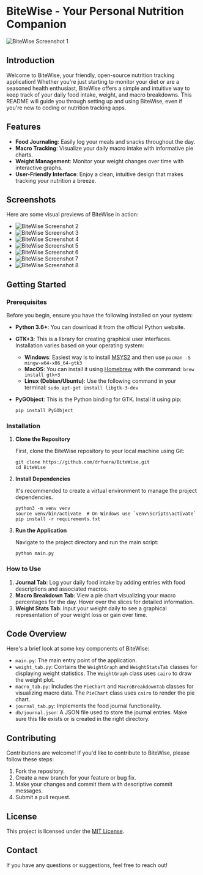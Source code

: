 # BiteWise - Your Personal Nutrition Companion

![BiteWise Screenshot 1](https://github.com/drfuera/BiteWise/blob/main/screenshots/1.png)

## Introduction

Welcome to BiteWise, your friendly, open-source nutrition tracking application! Whether you're just starting to monitor your diet or are a seasoned health enthusiast, BiteWise offers a simple and intuitive way to keep track of your daily food intake, weight, and macro breakdowns. This README will guide you through setting up and using BiteWise, even if you're new to coding or nutrition tracking apps.

## Features

*   **Food Journaling**: Easily log your meals and snacks throughout the day.
*   **Macro Tracking**: Visualize your daily macro intake with informative pie charts.
*   **Weight Management**: Monitor your weight changes over time with interactive graphs.
*   **User-Friendly Interface**: Enjoy a clean, intuitive design that makes tracking your nutrition a breeze.

## Screenshots

Here are some visual previews of BiteWise in action:

*   ![BiteWise Screenshot 2](https://github.com/drfuera/BiteWise/blob/main/screenshots/2.png)
*   ![BiteWise Screenshot 3](https://github.com/drfuera/BiteWise/blob/main/screenshots/3.png)
*   ![BiteWise Screenshot 4](https://github.com/drfuera/BiteWise/blob/main/screenshots/4.png)
*   ![BiteWise Screenshot 5](https://github.com/drfuera/BiteWise/blob/main/screenshots/5.png)
*   ![BiteWise Screenshot 6](https://github.com/drfuera/BiteWise/blob/main/screenshots/6.png)
*   ![BiteWise Screenshot 7](https://github.com/drfuera/BiteWise/blob/main/screenshots/7.png)
*   ![BiteWise Screenshot 8](https://github.com/drfuera/BiteWise/blob/main/screenshots/8.png)

## Getting Started

### Prerequisites

Before you begin, ensure you have the following installed on your system:

*   **Python 3.6+**: You can download it from the official Python website.
*   **GTK+3**: This is a library for creating graphical user interfaces. Installation varies based on your operating system:

    *   **Windows**: Easiest way is to install [MSYS2](https://www.msys2.org/) and then use `pacman -S mingw-w64-x86_64-gtk3`
    *   **MacOS**: You can install it using [Homebrew](https://brew.sh/) with the command: `brew install gtk+3`
    *   **Linux (Debian/Ubuntu)**: Use the following command in your terminal: `sudo apt-get install libgtk-3-dev`
*   **PyGObject**: This is the Python binding for GTK. Install it using pip:

    ```
    pip install PyGObject
    ```

### Installation

1.  **Clone the Repository**

    First, clone the BiteWise repository to your local machine using Git:

    ```
    git clone https://github.com/drfuera/BiteWise.git
    cd BiteWise
    ```

2.  **Install Dependencies**

    It's recommended to create a virtual environment to manage the project dependencies.

    ```
    python3 -m venv venv
    source venv/bin/activate  # On Windows use `venv\Scripts\activate`
    pip install -r requirements.txt
    ```

3.  **Run the Application**

    Navigate to the project directory and run the main script:

    ```
    python main.py
    ```

### How to Use

1.  **Journal Tab**: Log your daily food intake by adding entries with food descriptions and associated macros.
2.  **Macro Breakdown Tab**: View a pie chart visualizing your macro percentages for the day. Hover over the slices for detailed information.
3.  **Weight Stats Tab**: Input your weight daily to see a graphical representation of your weight loss or gain over time.

## Code Overview

Here's a brief look at some key components of BiteWise:

*   `main.py`: The main entry point of the application.
*   `weight_tab.py`: Contains the `WeightGraph` and `WeightStatsTab` classes for displaying weight statistics. The `WeightGraph` class uses `cairo` to draw the weight plot.
*   `macro_tab.py`: Includes the `PieChart` and `MacroBreakdownTab` classes for visualizing macro data. The `PieChart` class uses `cairo` to render the pie chart.
*   `journal_tab.py`: Implements the food journal functionality.
*   `db/journal.json`: A JSON file used to store the journal entries. Make sure this file exists or is created in the right directory.

## Contributing

Contributions are welcome! If you'd like to contribute to BiteWise, please follow these steps:

1.  Fork the repository.
2.  Create a new branch for your feature or bug fix.
3.  Make your changes and commit them with descriptive commit messages.
4.  Submit a pull request.

## License

This project is licensed under the [MIT License](LICENSE).

## Contact

If you have any questions or suggestions, feel free to reach out!

